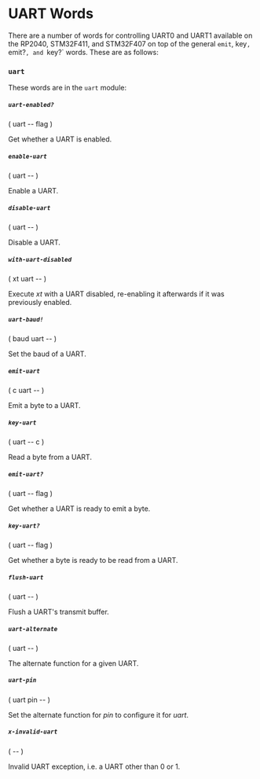 # UART Words

There are a number of words for controlling UART0 and UART1 available on the RP2040, STM32F411, and STM32F407 on top of the general `emit`, key`, `emit?`, and `key?` words. These are as follows:

### `uart`

These words are in the `uart` module:

##### `uart-enabled?`
( uart -- flag )

Get whether a UART is enabled.

##### `enable-uart`
( uart -- )

Enable a UART.

##### `disable-uart`
( uart -- )

Disable a UART.

##### `with-uart-disabled`
( xt uart -- )

Execute *xt* with a UART disabled, re-enabling it afterwards if it was previously enabled.

##### `uart-baud!`
( baud uart -- )

Set the baud of a UART.

##### `emit-uart`
( c uart -- )

Emit a byte to a UART.

##### `key-uart`
( uart -- c )

Read a byte from a UART.

##### `emit-uart?`
( uart -- flag )

Get whether a UART is ready to emit a byte.

##### `key-uart?`
( uart -- flag )

Get whether a byte is ready to be read from a UART.

##### `flush-uart`
( uart -- )

Flush a UART's transmit buffer.

##### `uart-alternate`
( uart -- )

The alternate function for a given UART.

##### `uart-pin`
( uart pin -- )

Set the alternate function for *pin* to configure it for *uart*.

##### `x-invalid-uart`
( -- )

Invalid UART exception, i.e. a UART other than 0 or 1.